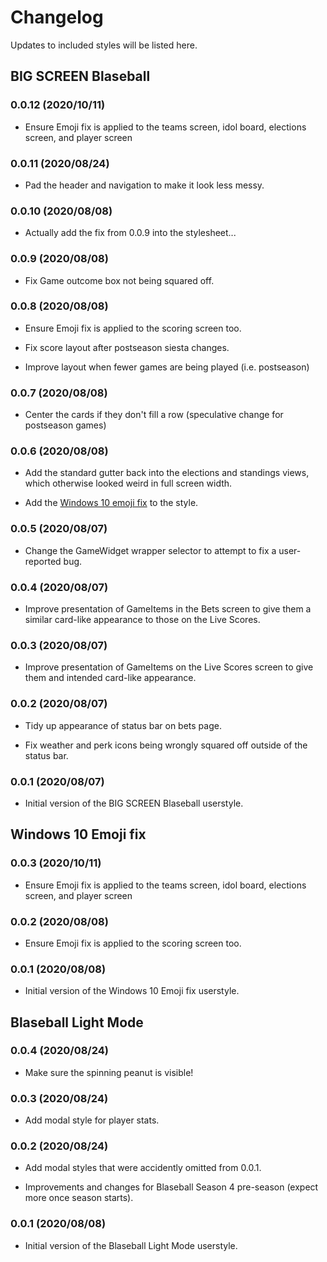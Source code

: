 # Changelog

Updates to included styles will be listed here.

## BIG SCREEN Blaseball

### 0.0.12 (2020/10/11)

* Ensure Emoji fix is applied to the teams screen, idol board, elections screen, and player screen

### 0.0.11 (2020/08/24)

* Pad the header and navigation to make it look less messy.

### 0.0.10 (2020/08/08)

* Actually add the fix from 0.0.9 into the stylesheet...

### 0.0.9 (2020/08/08)

* Fix Game outcome box not being squared off.

### 0.0.8 (2020/08/08)

* Ensure Emoji fix is applied to the scoring screen too.

* Fix score layout after postseason siesta changes.

* Improve layout when fewer games are being played (i.e. postseason)

### 0.0.7 (2020/08/08)

* Center the cards if they don't fill a row (speculative change
  for postseason games)

### 0.0.6 (2020/08/08)

* Add the standard gutter back into the elections and standings views,
  which otherwise looked weird in full screen width.

* Add the [Windows 10 emoji fix](index.html#windows-10-emoji-fix) to the style.

### 0.0.5 (2020/08/07)

* Change the GameWidget wrapper selector to attempt to fix a user-reported
  bug.

### 0.0.4 (2020/08/07)

* Improve presentation of GameItems in the Bets screen to give them
  a similar card-like appearance to those on the Live Scores.
  
### 0.0.3 (2020/08/07)

* Improve presentation of GameItems on the Live Scores screen to
  give them and intended card-like appearance.

### 0.0.2 (2020/08/07)

* Tidy up appearance of status bar on bets page.

* Fix weather and perk icons being wrongly squared off outside of
  the status bar.

### 0.0.1 (2020/08/07)

* Initial version of the BIG SCREEN Blaseball userstyle.


## Windows 10 Emoji fix

### 0.0.3 (2020/10/11)

* Ensure Emoji fix is applied to the teams screen, idol board, elections screen, and player screen

### 0.0.2 (2020/08/08)

* Ensure Emoji fix is applied to the scoring screen too.

### 0.0.1 (2020/08/08)

* Initial version of the Windows 10 Emoji fix userstyle.


## Blaseball Light Mode

### 0.0.4 (2020/08/24)

* Make sure the spinning peanut is visible!

### 0.0.3 (2020/08/24)

* Add modal style for player stats.

### 0.0.2 (2020/08/24)

* Add modal styles that were accidently omitted from 0.0.1.

* Improvements and changes for Blaseball Season 4 pre-season
  (expect more once season starts).

### 0.0.1 (2020/08/08)

* Initial version of the Blaseball Light Mode userstyle.
